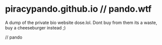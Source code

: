 # piracypando.github.io // pando.wtf
A dump of the private bio website dose.lol.
Dont buy from them its a waste, buy a cheeseburger instead ;)


// pando
